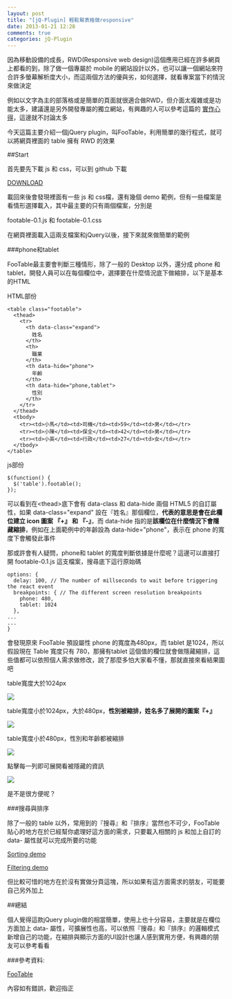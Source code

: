 ```yaml
---
layout: post
title: "[jQ-Plugin] 輕鬆幫表格做responsive"
date: 2013-01-21 12:28
comments: true
categories: jQ-Plugin
---
```


因為移動設備的成長，RWD(Responsive web design)這個應用已經在許多網頁上都看的到，除了做一個專屬於 mobile 的網站設計以外，也可以讓一個網站來符合許多螢幕解析度大小，而這兩個方法的優與劣，如何選擇，就看專案當下的情況來做決定

<!--more-->

例如以文字為主的部落格或是簡單的頁面就很適合做RWD，但介面太複雜或是功能太多，建議還是另外開發專屬的獨立網站，有興趣的人可以參考這篇的 <a href="http://cssindesign.tumblr.com/post/40513264330/responsive-web" target="_blank">實作心得</a>，這邊就不討論太多

今天這篇主要介紹一個jQuery plugin，叫FooTable，利用簡單的幾行程式，就可以將網頁裡面的 table 擁有 RWD 的效果

##Start

首先要先下載 js 和 css，可以到 github 下載

<a href="https://github.com/bradvin/FooTable" target="_blank">DOWNLOAD</a>

載回來後會發現裡面有一些 js 和 css檔，還有幾個 demo 範例，但有一些檔案是看情形選擇載入，其中最主要的只有兩個檔案，分別是

footable-0.1.js 和 footable-0.1.css

在網頁裡面載入這兩支檔案和jQuery以後，接下來就來做簡單的範例

###phone和tablet

FooTable最主要會判斷三種情形，除了一般的 Desktop 以外，還分成 phone 和 tablet，開發人員可以在每個欄位中，選擇要在什麼情況底下做縮排，以下是基本的HTML

HTML部份

	<table class="footable">
      <thead>
        <tr>
          <th data-class="expand">
            姓名
          </th>
          <th>
            職業
          </th>
          <th data-hide="phone">
            年齡
          </th>
          <th data-hide="phone,tablet">
            性別
          </th>
        </tr>
      </thead>
      <tbody>
        <tr><td>小馬</td><td>司機</td><td>59</td><td>男</td></tr>			
		<tr><td>小陳</td><td>保全</td><td>42</td><td>男</td></tr>			
		<tr><td>小英</td><td>行政</td><td>27</td><td>女</td></tr>			
      </tbody>
    </table>
	
js部份

	$(function() {
      $('table').footable();
    });
	
可以看到在&lt;thead&gt;底下會有 data-class 和 data-hide 兩個 HTML5 的自訂屬性，如果 data-class="expand" 設在『姓名』那個欄位，**代表的意思是會在此欄位建立 icon 圖案 『+』 和 『-』**，而 data-hide 指的是**該欄位在什麼情況下會隱藏縮排**，例如在上面範例中的年齡設為 data-hide="phone"，表示在 phone 的寬度下會觸發此事件

那或許會有人疑問，phone和 tablet 的寬度判斷依據是什麼呢？這邊可以直接打開 footable-0.1.js 這支檔案，搜尋底下這行原始碼

	options: {
      delay: 100, // The number of millseconds to wait before triggering the react event
      breakpoints: { // The different screen resolution breakpoints
        phone: 480,
        tablet: 1024
      },
	...
	...
	}
	
會發現原來 FooTable 預設屬性 phone 的寬度為480px，而 tablet 是1024，所以假設現在 Table 寬度只有 780，那擁有tablet 這個值的欄位就會做隱藏縮排，這些值都可以依照個人需求做修改，說了那麼多怕大家看不懂，那就直接來看結果圖吧

table寬度大於1024px

<img src="https://lh6.googleusercontent.com/-SenmhgVS_s4/UPz2ku3YqeI/AAAAAAAACNc/vpvMWrwVeFk/s1077/2013-01-21_152914.jpg" />

table寬度小於1024px，大於480px，**性別被縮排，姓名多了展開的圖案『+』**

<img src="https://lh6.googleusercontent.com/-AZyIxH4mZgY/UPz2kr5W8CI/AAAAAAAACNU/wDNk3hkqDNc/s823/2013-01-21_153046.jpg" />

table寬度小於480px，性別和年齡都被縮排

<img src="https://lh4.googleusercontent.com/-taApAI4ZcRk/UPz2ks5zlpI/AAAAAAAACNY/JM2RGkX-BPU/s219/2013-01-21_153224.jpg" />

點擊每一列即可展開看被隱藏的資訊

<img src="https://lh3.googleusercontent.com/-PNOSlcS6mhU/UPz2lfqAOvI/AAAAAAAACNg/jhzxH6Y5l_M/s227/2013-01-21_153321.jpg" />

是不是很方便呢？

###搜尋與排序

除了一般的 table 以外，常用到的『搜尋』和『排序』當然也不可少，FooTable貼心的地方在於已經幫你處理好這方面的需求，只要載入相關的 js 和加上自訂的 data- 屬性就可以完成所要的功能

<a href="http://themergency.com/footable-demo/demo-sorting.htm" target="_blank">Sorting demo</a>

<a href="http://themergency.com/footable-demo/demo-filtering.htm" target="_blank">Filtering demo</a>

但比較可惜的地方在於沒有實做分頁這塊，所以如果有這方面需求的朋友，可能要自己另外加上

##總結

個人覺得這款jQuery plugin做的相當簡單，使用上也十分容易，主要就是在欄位方面加上 data- 屬性，可擴展性也高，可以依照『搜尋』和『排序』的邏輯模式新增自己的功能，在縮排與顯示方面的UI設計也讓人感到實用方便，有興趣的朋友可以參考看看

###參考資料:

<a href="http://themergency.com/footable/" target="_blank">FooTable</a>

內容如有錯誤，歡迎指正



